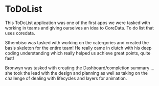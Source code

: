# ToDoList

This ToDoList application was one of the first apps we were tasked with working in teams and giving ourselves an idea to CoreData.
To do list that uses coredata.

Sthembiso was tasked with working on the catergories and created the basis skeleton for the entire team! He really came in clutch with his deep coding 
understanding which really helped us achieve great points, quite fast! 

Bronwyn was tasked with creating the Dashboard/completion summary ... she took the lead with the design and planning as well as taking on the challenge of 
dealing with lifecycles and layers for animation.
